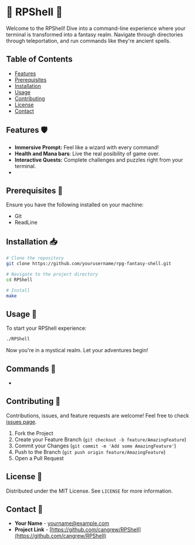 # 🏰 RPShell 🐉

Welcome to the RPShell! Dive into a command-line experience where your terminal is transformed into a fantasy realm. Navigate through directories through teleportation, and run commands like they're ancient spells.

## Table of Contents

- [Features](#features)
- [Prerequisites](#prerequisites)
- [Installation](#installation)
- [Usage](#usage)
- [Contributing](#contributing)
- [License](#license)
- [Contact](#contact)

## Features 🛡️

- **Immersive Prompt:** Feel like a wizard with every command!
- **Health and Mana bars**: Live the real posibility of game over.
- **Interactive Quests:** Complete challenges and puzzles right from your terminal.
- 

## Prerequisites 📜

Ensure you have the following installed on your machine:

- Git
- ReadLine

## Installation 📥

```bash
# Clone the repository
git clone https://github.com/yourusername/rpg-fantasy-shell.git

# Navigate to the project directory
cd RPShell

# Install
make
```

## Usage 🧙

To start your RPShell experience:

```bash
./RPShell
```

Now you're in a mystical realm. Let your adventures begin!

## Commands 🌟

- 

## Contributing 🤝

Contributions, issues, and feature requests are welcome! Feel free to check [issues page](https://github.com/cangrew/RPShell/issues).

1. Fork the Project
2. Create your Feature Branch (`git checkout -b feature/AmazingFeature`)
3. Commit your Changes (`git commit -m 'Add some AmazingFeature'`)
4. Push to the Branch (`git push origin feature/AmazingFeature`)
5. Open a Pull Request

## License 📄

Distributed under the MIT License. See `LICENSE` for more information.

## Contact 💌

- **Your Name** - yourname@example.com
- **Project Link** - [https://github.com/cangrew/RPShell](https://github.com/cangrew/RPShell)


